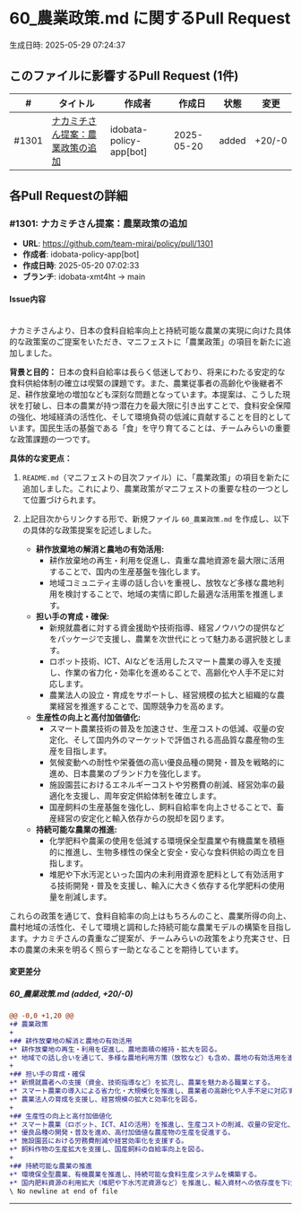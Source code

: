 # 60_農業政策.md に関するPull Request

生成日時: 2025-05-29 07:24:37

## このファイルに影響するPull Request (1件)

| # | タイトル | 作成者 | 作成日 | 状態 | 変更 |
|---|---------|--------|--------|------|------|
| #1301 | [ナカミチさん提案：農業政策の追加](https://github.com/team-mirai/policy/pull/1301) | idobata-policy-app[bot] | 2025-05-20 | added | +20/-0 |

## 各Pull Requestの詳細

### #1301: ナカミチさん提案：農業政策の追加

- **URL**: https://github.com/team-mirai/policy/pull/1301
- **作成者**: idobata-policy-app[bot]
- **作成日時**: 2025-05-20 07:02:33
- **ブランチ**: idobata-xmt4ht → main

#### Issue内容

\
ナカミチさんより、日本の食料自給率向上と持続可能な農業の実現に向けた具体的な政策案のご提案をいただき、マニフェストに「農業政策」の項目を新たに追加しました。

**背景と目的：**
日本の食料自給率は長らく低迷しており、将来にわたる安定的な食料供給体制の確立は喫緊の課題です。また、農業従事者の高齢化や後継者不足、耕作放棄地の増加なども深刻な問題となっています。本提案は、こうした現状を打破し、日本の農業が持つ潜在力を最大限に引き出すことで、食料安全保障の強化、地域経済の活性化、そして環境負荷の低減に貢献することを目的としています。国民生活の基盤である「食」を守り育てることは、チームみらいの重要な政策課題の一つです。

**具体的な変更点：**
1.  `README.md`（マニフェストの目次ファイル）に、「農業政策」の項目を新たに追加しました。これにより、農業政策がマニフェストの重要な柱の一つとして位置づけられます。
2.  上記目次からリンクする形で、新規ファイル `60_農業政策.md` を作成し、以下の具体的な政策提案を記述しました。

    *   **耕作放棄地の解消と農地の有効活用:**
        *   耕作放棄地の再生・利用を促進し、貴重な農地資源を最大限に活用することで、国内の生産基盤を強化します。
        *   地域コミュニティ主導の話し合いを重視し、放牧など多様な農地利用を検討することで、地域の実情に即した最適な活用策を推進します。
    *   **担い手の育成・確保:**
        *   新規就農者に対する資金援助や技術指導、経営ノウハウの提供などをパッケージで支援し、農業を次世代にとって魅力ある選択肢とします。
        *   ロボット技術、ICT、AIなどを活用したスマート農業の導入を支援し、作業の省力化・効率化を進めることで、高齢化や人手不足に対応します。
        *   農業法人の設立・育成をサポートし、経営規模の拡大と組織的な農業経営を推進することで、国際競争力を高めます。
    *   **生産性の向上と高付加価値化:**
        *   スマート農業技術の普及を加速させ、生産コストの低減、収量の安定化、そして国内外のマーケットで評価される高品質な農産物の生産を目指します。
        *   気候変動への耐性や栄養価の高い優良品種の開発・普及を戦略的に進め、日本農業のブランド力を強化します。
        *   施設園芸におけるエネルギーコストや労務費の削減、経営効率の最適化を支援し、周年安定供給体制を確立します。
        *   国産飼料の生産基盤を強化し、飼料自給率を向上させることで、畜産経営の安定化と輸入依存からの脱却を図ります。
    *   **持続可能な農業の推進:**
        *   化学肥料や農薬の使用を低減する環境保全型農業や有機農業を積極的に推進し、生物多様性の保全と安全・安心な食料供給の両立を目指します。
        *   堆肥や下水汚泥といった国内の未利用資源を肥料として有効活用する技術開発・普及を支援し、輸入に大きく依存する化学肥料の使用量を削減します。

これらの政策を通じて、食料自給率の向上はもちろんのこと、農業所得の向上、農村地域の活性化、そして環境と調和した持続可能な農業モデルの構築を目指します。ナカミチさんの貴重なご提案が、チームみらいの政策をより充実させ、日本の農業の未来を明るく照らす一助となることを期待しています。


#### 変更差分

##### 60_農業政策.md (added, +20/-0)

```diff
@@ -0,0 +1,20 @@
+# 農業政策
+
+## 耕作放棄地の解消と農地の有効活用
+* 耕作放棄地の再生・利用を促進し、農地面積の維持・拡大を図る。
+* 地域での話し合いを通じて、多様な農地利用方策（放牧など）も含め、農地の有効活用を進める。
+
+## 担い手の育成・確保
+* 新規就農者への支援（資金、技術指導など）を拡充し、農業を魅力ある職業とする。
+* スマート農業の導入による省力化・大規模化を推進し、農業者の高齢化や人手不足に対応する。
+* 農業法人の育成を支援し、経営規模の拡大と効率化を図る。
+
+## 生産性の向上と高付加価値化
+* スマート農業（ロボット、ICT、AIの活用）を推進し、生産コストの削減、収量の安定化、品質向上を図る。
+* 優良品種の開発・普及を進め、高付加価値な農産物の生産を促進する。
+* 施設園芸における労務費削減や経営効率化を支援する。
+* 飼料作物の生産拡大を支援し、国産飼料の自給率向上を図る。
+
+## 持続可能な農業の推進
+* 環境保全型農業、有機農業を推進し、持続可能な食料生産システムを構築する。
+* 国内肥料資源の利用拡大（堆肥や下水汚泥資源など）を推進し、輸入資材への依存度を下げる。
\ No newline at end of file
```

---

